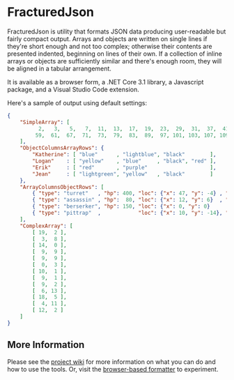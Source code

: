 # FracturedJson

FracturedJson is utility that formats JSON data producing user-readable but fairly compact output. Arrays and objects are written on single lines if they're short enough and not too complex; otherwise their contents are presented indented, beginning on lines of their own.  If a collection of inline arrays or objects are sufficiently similar and there's enough room, they will be aligned in a tabular arrangement.

It is available as a browser form, a .NET Core 3.1 library, a Javascript package, and a Visual Studio Code extension.

Here's a sample of output using default settings:
```json
{
    "SimpleArray": [
          2,   3,   5,   7,  11,  13,  17,  19,  23,  29,  31,  37,  41,  43,  47,  53,
         59,  61,  67,  71,  73,  79,  83,  89,  97, 101, 103, 107, 109, 113
    ],
    "ObjectColumnsArrayRows": {
        "Katherine": [ "blue"      , "lightblue", "black"        ],
        "Logan"    : [ "yellow"    , "blue"     , "black", "red" ],
        "Erik"     : [ "red"       , "purple"                    ],
        "Jean"     : [ "lightgreen", "yellow"   , "black"        ]
    },
    "ArrayColumnsObjectRows": [
        { "type": "turret"   , "hp": 400, "loc": {"x": 47, "y": -4} , "flags": "S"   },
        { "type": "assassin" , "hp":  80, "loc": {"x": 12, "y": 6}  , "flags": "Q"   },
        { "type": "berserker", "hp": 150, "loc": {"x": 0, "y": 0}                    },
        { "type": "pittrap"  ,            "loc": {"x": 10, "y": -14}, "flags": "S,I" }
    ],
    "ComplexArray": [
        [ 19,  2 ],
        [  3,  8 ],
        [ 14,  0 ],
        [  9,  9 ],
        [  9,  9 ],
        [  0,  3 ],
        [ 10,  1 ],
        [  9,  1 ],
        [  9,  2 ],
        [  6, 13 ],
        [ 18,  5 ],
        [  4, 11 ],
        [ 12,  2 ]
    ]
}
```

## More Information

Please see the [project wiki](https://github.com/j-brooke/FracturedJson/wiki) for more information on what you can do and how to use the tools.  Or, visit the [browser-based formatter](https://j-brooke.github.io/FracturedJson/) to experiment.
